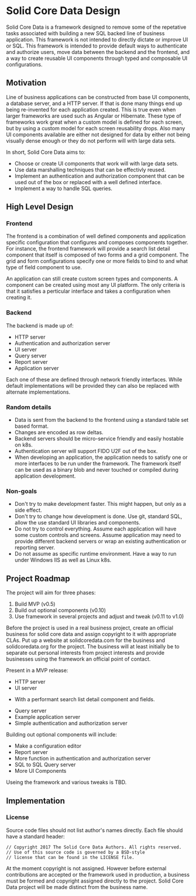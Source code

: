 # Solid Core Data Design

Solid Core Data is a framework designed to remove some of the
repetative tasks associated with building a new SQL backed line
of business application. This framework is not intended
to directly dictate or improve UI or SQL. This framework is 
intended to provide default ways to authenticate and authorize
users, move data between the backend and the frontend, and
a way to create reusable UI components through typed and composable
UI  configurations.

## Motivation

Line of business applications can be constructed from base UI
components, a database server, and a HTTP server. If that is done
many things end up being re-invented for each application created.
This is true even when larger frameworks are used such as
Angular or Hibernate. These type of frameworks work great when
a custom model is defined for each screen, but by using a custom
model for each screen reusability drops. Also many UI components
available are either not designed for data by either not being
visually dense enough or they do not perform will with large
data sets.

In short, Solid Core Data aims to:

 * Choose or create UI components that work will with large
   data sets.
 * Use data marshalling techniques that can be effectivly
   reused.
 * Implement an authentication and authorization component
   that can be used out of the box or replaced with a
   well defined interface.
 * Implement a way to handle SQL queries.

## High Level Design

### Frontend

The frontend is a combination of well defined components
and application specific configuration that configures
and composes components together. For instance, the frontend
framework will provide a search list detail component that
itself is composed of two forms and a grid component. The
grid and form configurations specify one or more fields
to bind to and what type of field component to use.

An application can still create custom screen types and
components. A component can be created using most any
UI platform. The only criteria is that it satisfies
a perticular interface and takes a configuration
when creating it.

### Backend

The backend is made up of:

 * HTTP server
 * Authentication and authorization server
 * UI server
 * Query server
 * Report server
 * Application server

Each one of these are defined through network friendly
interfaces. While default implementations will be provided
they can also be replaced with alternate implementations.

### Random details

 * Data is sent from the backend to the frontend using a
   standard table set based format.
 * Changes are encoded as row deltas.
 * Backend servers should be micro-service friendly
   and easily hostable on k8s.
 * Authentication server will support FIDO U2F out of the box.
 * When developing an application, the application needs to satisfy
   one or more interfaces to be run under the framework. The framework
   itself can be used as a binary blob and never touched or compiled
   during application development.

### Non-goals

 * Don't try to make development faster. This might happen,
   but only as a side effect.
 * Don't try to change how development is done. Use git, standard SQL,
   allow the use standard UI libraries and components.
 * Do not try to control everything. Assume each application will have
   some custom controls and screens. Assume application may need
   to provide different backend servers or wrap an existing authentication
   or reporting server.
 * Do not assume as specific runtime environment. Have a way to run under
   Windows IIS as well as Linux k8s.

## Project Roadmap

The project will aim for three phases:

 1. Build MVP (v0.5)
 2. Build out optional components (v0.10)
 3. Use framework in several projects and adjust and tweak (v0.11 to v1.0)

Before the project is used in a real business project, create an official business
for solid core data and assign copyright to it with appropriate CLAs.
Put up a website at solidcoredata.com for the business and solidcoredata.org for
the project. The business will at least initially be to separate out personal
interests from project interests and provide businesses using the framework
an official point of contact.

Present in a MVP release:

 * HTTP server
 * UI server
  - With a performant search list detail component and fields.
 * Query server
 * Example application server
 * Simple authentication and authorization server

Building out optional components will include:

 * Make a configuration editor
 * Report server
 * More function in authentication and authorization server
 * SQL to SQL Query server
 * More UI Components

Useing the framework and various tweaks is TBD.

## Implementation

### License

Source code files should not list author's names directly.
Each file should have a standard header:
```
// Copyright 2017 The Solid Core Data Authors. All rights reserved.
// Use of this source code is governed by a BSD-style
// license that can be found in the LICENSE file.
```

At the moment copyright is not assigned. However before external contributions
are accepted or the framework used in production, a business must be formed
and copyright assigned directly to the project. Solid Core Data project will
be made distinct from the business name.

